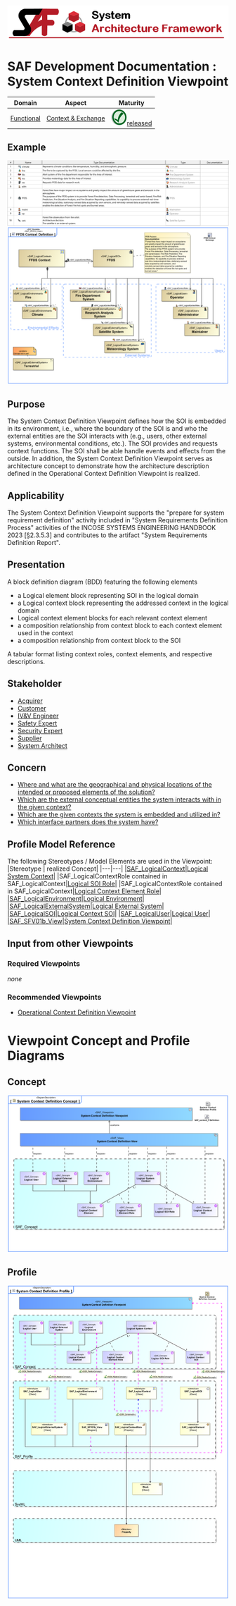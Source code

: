 ![System Architecture Framework](../../diagrams/Banner_SAF.png)
# SAF Development Documentation : System Context Definition Viewpoint
|**Domain**|**Aspect**|**Maturity**|
| --- | --- | --- |
|[Functional](../../domains.md#Domain-Functional)|[Context & Exchange](../../aspects.md#Aspect-Context-&-Exchange)|![Released](../../diagrams/Symbol_confirmed.png )[released](../../using-saf/maturity.md#released)|
## Example
![System-Context-Definition-Viewpoint-primary-example.svg](../../diagrams/vp-examples/System-Context-Definition-Viewpoint-primary-example.svg)
![System-Context-Definition-Viewpoint-primary-example-1.svg](../../diagrams/vp-examples/System-Context-Definition-Viewpoint-primary-example-1.svg)
## Purpose
The System Context Definition Viewpoint defines how the SOI is embedded in its environment, i.e., where the boundary of the SOI is and who the external entities are the SOI interacts with (e.g., users, other external systems, environmental conditions, etc.). The SOI provides and requests context functions. The SOI shall be able handle events and effects from the outside. In addition, the System Context Definition Viewpoint serves as architecture concept to demonstrate how the architecture description defined in the Operational Context Definition Viewpoint is realized.
## Applicability
The System Context Definition Viewpoint supports the "prepare for system requirement definition" activity included in "System Requirements Definition Process" activities of the INCOSE SYSTEMS ENGINEERING HANDBOOK 2023 [§2.3.5.3] and contributes to the artifact "System Requirements Definition Report".
## Presentation
A block definition diagram (BDD) featuring the following elements
* a Logical element block representing SOI in the logical domain
* a Logical context block representing the addressed context in the logical domain
* Logical context element blocks for each relevant context element
* a composition relationship from context block to each context element used in the context
* a composition relationship from context block to the SOI

A tabular format listing context roles, context elements, and respective descriptions.

## Stakeholder
* [Acquirer](../../stakeholders.md#Acquirer)
* [Customer](../../stakeholders.md#Customer)
* [IV&V Engineer](../../stakeholders.md#IV&V-Engineer)
* [Safety Expert](../../stakeholders.md#Safety-Expert)
* [Security Expert](../../stakeholders.md#Security-Expert)
* [Supplier](../../stakeholders.md#Supplier)
* [System Architect](../../stakeholders.md#System-Architect)
## Concern
* [Where and what are the geographical and physical locations of the intended or proposed elements of the solution?](../../concerns.md#_2021x_2_8710274_1674576759075_442496_23491)
* [Which are the external conceptual entities the system interacts with in the given context?](../../concerns.md#_2021x_2_8710274_1674576758971_129300_23418)
* [Which are the given contexts the system is embedded and utilized in?](../../concerns.md#_2021x_2_8710274_1674576758891_776196_23368)
* [Which interface partners does the system have?](../../concerns.md#_2021x_2_8710274_1674576759091_673143_23507)
## Profile Model Reference
The following Stereotypes / Model Elements are used in the Viewpoint:
|Stereotype | realized Concept|
|---|---|
|[SAF_LogicalContext](../../stereotypes.md#SAF_LogicalContext)|[Logical System Context](../concept/concepts.md#Logical-System-Context)|
|SAF_LogicalContextRole contained in SAF_LogicalContext|[Logical SOI Role](../concept/concepts.md#Logical-SOI-Role)|
|SAF_LogicalContextRole contained in SAF_LogicalContext|[Logical Context Element Role](../concept/concepts.md#Logical-Context-Element-Role)|
|[SAF_LogicalEnvironment](../../stereotypes.md#SAF_LogicalEnvironment)|[Logical Environment](../concept/concepts.md#Logical-Environment)|
|[SAF_LogicalExternalSystem](../../stereotypes.md#SAF_LogicalExternalSystem)|[Logical External System](../concept/concepts.md#Logical-External-System)|
|[SAF_LogicalSOI](../../stereotypes.md#SAF_LogicalSOI)|[Logical Context SOI](../concept/concepts.md#Logical-Context-SOI)|
|[SAF_LogicalUser](../../stereotypes.md#SAF_LogicalUser)|[Logical User](../concept/concepts.md#Logical-User)|
|[SAF_SFV01b_View](../../stereotypes.md#SAF_SFV01b_View)|[System Context Definition Viewpoint](../concept/concepts.md#System-Context-Definition-Viewpoint)|
## Input from other Viewpoints
### Required Viewpoints
*none*
### Recommended Viewpoints
* [Operational Context Definition Viewpoint](Operational-Context-Definition-Viewpoint.md)
# Viewpoint Concept and Profile Diagrams
## Concept
![System Context Definition Concept](diagrams/System-Context-Definition-Concept.svg)
## Profile
![System Context Definition Profile](diagrams/System-Context-Definition-Profile.svg)
